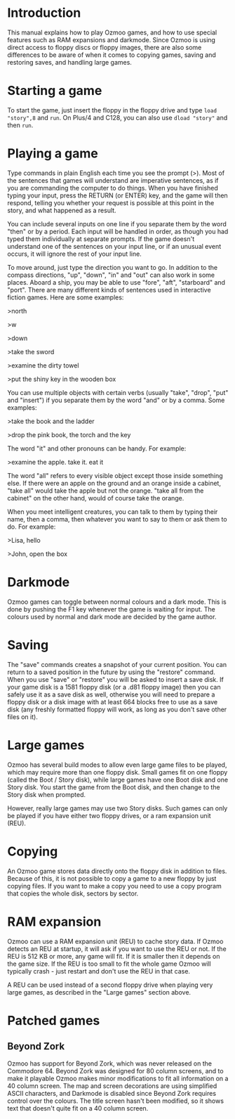 <!-- pandoc manual.md -o manual.pdf -->

# Introduction

This manual explains how to play Ozmoo games, and how to use special features such as RAM expansions and darkmode. Since Ozmoo is using direct access to floppy discs or floppy images, there are also some differences to be aware of when it comes to copying games, saving and restoring saves, and handling large games. 

# Starting a game

To start the game, just insert the floppy in the floppy drive and type `load "story",8` and `run`. On Plus/4 and C128, you can also use `dload "story"` and then `run`.

# Playing a game

Type commands in plain English each time you see the prompt (\>). Most of the sentences that games will understand are imperative sentences, as if you are commanding the computer to do things. When you have finished typing your input, press the RETURN (or ENTER) key, and the game will then respond, telling you whether your request is possible at this point in the story, and what happened as a result.

You can include several inputs on one line if you separate them by the word "then" or by a period. Each input will be handled in order, as though you had typed them individually at separate prompts. If the game doesn't understand one of the sentences on your input line, or if an unusual event occurs, it will ignore the rest of your input line. 

To move around, just type the direction you want to go. In addition to the compass directions, "up", "down", "in" and "out" can also work in some places. Aboard a ship, you may be able to use "fore", "aft", "starboard" and "port". There are many different kinds of sentences used in interactive fiction games. Here are some examples:

\>north

\>w

\>down 

\>take the sword

\>examine the dirty towel

\>put the shiny key in the wooden box

You can use multiple objects with certain verbs (usually "take", "drop", "put" and "insert") if you separate them by the word "and" or by a comma. Some examples: 

\>take the book and the ladder

\>drop the pink book, the torch and the key


The word "it" and other pronouns can be handy. For example:

\>examine the apple. take it. eat it

The word "all" refers to every visible object except those inside something else. If there were an apple on the ground and an orange inside a cabinet, "take all" would take the apple but not the orange. "take all from the cabinet" on the other hand, would of course take the orange.

When you meet intelligent creatures, you can talk to them by typing their name, then a comma, then whatever you want to say to them or ask them to do. For example:

\>Lisa, hello

\>John, open the box

# Darkmode
Ozmoo games can toggle between normal colours and a dark mode. This is done by pushing the F1 key whenever the game is waiting for input. The colours used by normal and dark mode are decided by the game author.

# Saving
The "save" commands creates a snapshot of your current position. You can return to a saved position in the future by using the "restore" command. When you use "save" or "restore" you will be asked to insert a save disk. If your game disk is a 1581 floppy disk (or a .d81 floppy image) then you can safely use it as a save disk as well, otherwise you will need to prepare a floppy disk or a disk image with at least 664 blocks free to use as a save disk (any freshly formatted floppy will work, as long as you don't save other files on it).

# Large games
Ozmoo has several build modes to allow even large game files to be played, which may require more than one floppy disk. Small games fit on one floppy (called the Boot / Story disk), while large games have one Boot disk and one Story disk. You start the game from the Boot disk, and then change to the Story disk when prompted.

However, really large games may use two Story disks. Such games can only be played if you have either two floppy drives, or a ram expansion unit (REU).

# Copying
An Ozmoo game stores data directly onto the floppy disk in addition to files. Because of this, it is not possible to copy a game to a new floppy by just copying files. If you want to make a copy you need to use a copy program that copies the whole disk, sectors by sector.

# RAM expansion
Ozmoo can use a RAM expansion unit (REU) to cache story data. If Ozmoo detects an REU at startup, it will ask if you want to use the REU or not. If the REU is 512 KB or more, any game will fit. If it is smaller then it depends on the game size. If the REU is too small to fit the whole game Ozmoo will typically crash - just restart and don't use the REU in that case.

A REU can be used instead of a second floppy drive when playing very large games, as described in the "Large games" section above.

# Patched games

## Beyond Zork
Ozmoo has support for Beyond Zork, which was never released on the Commodore 64. Beyond Zork was designed for 80 column screens, and to make it playable Ozmoo makes minor modifications to fit all information on a 40 column screen. The map and screen decorations are using simplified ASCII characters, and Darkmode is disabled since Beyond Zork requires control over the colours. The title screen hasn't been modified, so it shows text that doesn't quite fit on a 40 column screen.


